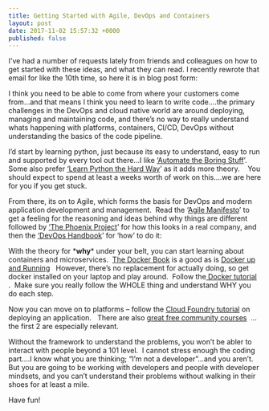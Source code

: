 ```yaml
---
title: Getting Started with Agile, DevOps and Containers
layout: post
date: 2017-11-02 15:57:32 +0000
published: false
---
```

I've had a number of requests lately from friends and colleagues on how to get started with these ideas, and what they can read.   I recently rewrote that email for like the 10th time, so here it is in blog post form:

I think you need to be able to come from where your customers come from…and that means I think you need to learn to write code….the primary challenges in the DevOps and cloud native world are around deploying, managing and maintaining code, and there’s no way to really understand whats happening with platforms, containers, CI/CD, DevOps without understanding the basics of the code pipeline.

I’d start by learning python, just because its easy to understand, easy to run and supported by every tool out there…I like [‘Automate the Boring Stuff](automatetheboringstuff.com)’.   Some also prefer [‘Learn Python the Hard Way](https://learnpythonthehardway.org/https://learnpythonthehardway.org)’ as it adds more theory.    You should expect to spend at least a weeks worth of work on this….we are here for you if you get stuck.

From there, its on to Agile, which forms the basis for DevOps and modern application development and management.  Read the ‘[Agile Manifesto](http://agilemanifesto.org/http://agilemanifesto.org/)’  to get a feeling for the reasoning and ideas behind why things are different followed by [‘The Phoenix Project](https://smile.amazon.com/Phoenix-Project-DevOps-Helping-Business/dp/0988262592?sa-no-redirect=1https://smile.amazon.com/Phoenix-Project-DevOps-Helping-Business/dp/0988262592?sa-no-redirect=1)’ for how this looks in a real company, and then the [‘DevOps Handbook](https://www.amazon.com/DevOps-Handbook-World-Class-Reliability-Organizations-ebook/dp/B01M9ASFQ3/ref=sr_1_2?ie=UTF8&qid=1490296319&sr=8-2&keywords=phoenix+project)’ for ‘how’ to do it:

With the theory for \***why**\* under your belt, you can start learning about containers and microservices.  [The Docker Book](https://www.dockerbook.com/) is a good as is [Docker up and Running](http://shop.oreilly.com/product/0636920036142.dohttp://shop.oreilly.com/product/0636920036142.do)   However, there’s no replacement for actually doing, so get docker installed on your laptop and play around.  Follow the[ Docker tutorial](https://docs.docker.com/get-started) .  Make sure you really follow the WHOLE thing and understand WHY you do each step.

Now you can move on to platforms – follow the [Cloud Foundry tutorial](https://docs.cloudfoundry.org/devguide/deploy-apps/deploy-app.html) on deploying an application.   There are also [great free community courses](https://cloudfoundry.org/community-courses/)  … the first 2 are especially relevant.

Without the framework to understand the problems, you won’t be abler to interact with people beyond a 101 level.  I cannot stress enough the coding part….I know what you are thinking; “I’m not a developer”…and you aren’t.  But you are going to be working with developers and people with developer mindsets, and you can’t understand their problems without walking in their shoes for at least a mile.

Have fun!